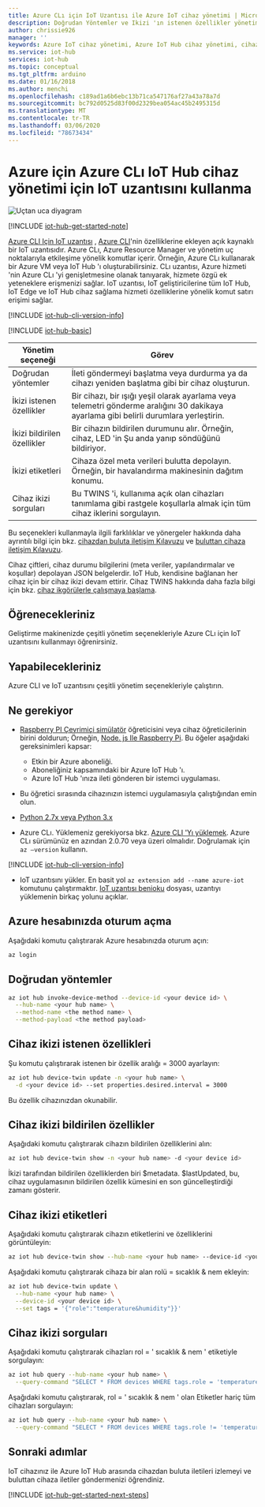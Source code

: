```yaml
---
title: Azure CLı için IoT Uzantısı ile Azure IoT cihaz yönetimi | Microsoft Docs
description: Doğrudan Yöntemler ve Ikizi 'ın istenen özellikler yönetim seçeneklerine sahip Azure IoT Hub cihaz yönetimi için Azure CLı aracı IoT uzantısı ' nı kullanın.
author: chrissie926
manager: ''
keywords: Azure IoT cihaz yönetimi, Azure IoT Hub cihaz yönetimi, cihaz yönetimi IoT, IoT Hub cihaz yönetimi
ms.service: iot-hub
services: iot-hub
ms.topic: conceptual
ms.tgt_pltfrm: arduino
ms.date: 01/16/2018
ms.author: menchi
ms.openlocfilehash: c189ad1a6b6ebc13b71ca547176af27a43a78a7d
ms.sourcegitcommit: bc792d0525d83f00d2329bea054ac45b2495315d
ms.translationtype: MT
ms.contentlocale: tr-TR
ms.lasthandoff: 03/06/2020
ms.locfileid: "78673434"
---
```

# <a name="use-the-iot-extension-for-azure-cli-for-azure-iot-hub-device-management"></a>Azure için Azure CLı IoT Hub cihaz yönetimi için IoT uzantısını kullanma

![Uçtan uca diyagram](media/iot-hub-get-started-e2e-diagram/2.png)

[!INCLUDE [iot-hub-get-started-note](../../includes/iot-hub-get-started-note.md)]

[Azure CLI Için IoT uzantısı](https://github.com/Azure/azure-iot-cli-extension) , [Azure CLI](https://docs.microsoft.com/cli/azure/overview?view=azure-cli-latest)'nin özelliklerine ekleyen açık kaynaklı bir IoT uzantısıdır. Azure CLı, Azure Resource Manager ve yönetim uç noktalarıyla etkileşime yönelik komutlar içerir. Örneğin, Azure CLı kullanarak bir Azure VM veya IoT Hub 'ı oluşturabilirsiniz. CLı uzantısı, Azure hizmeti 'nin Azure CLı 'yi genişletmesine olanak tanıyarak, hizmete özgü ek yeteneklere erişmenizi sağlar. IoT uzantısı, IoT geliştiricilerine tüm IoT Hub, IoT Edge ve IoT Hub cihaz sağlama hizmeti özelliklerine yönelik komut satırı erişimi sağlar.

[!INCLUDE [iot-hub-cli-version-info](../../includes/iot-hub-cli-version-info.md)]

[!INCLUDE [iot-hub-basic](../../includes/iot-hub-basic-whole.md)]

| Yönetim seçeneği          | Görev  |
|----------------------------|-----------|
| Doğrudan yöntemler             | İleti göndermeyi başlatma veya durdurma ya da cihazı yeniden başlatma gibi bir cihaz oluşturun.                                        |
| İkizi istenen özellikler    | Bir cihazı, bir ışığı yeşil olarak ayarlama veya telemetri gönderme aralığını 30 dakikaya ayarlama gibi belirli durumlara yerleştirin.         |
| İkizi bildirilen özellikler   | Bir cihazın bildirilen durumunu alır. Örneğin, cihaz, LED 'in Şu anda yanıp söndüğünü bildiriyor.                                    |
| İkizi etiketleri                  | Cihaza özel meta verileri bulutta depolayın. Örneğin, bir havalandırma makinesinin dağıtım konumu.                         |
| Cihaz ikizi sorguları        | Bu TWINS 'i, kullanıma açık olan cihazları tanımlama gibi rastgele koşullarla almak için tüm cihaz iklerini sorgulayın. |

Bu seçenekleri kullanmayla ilgili farklılıklar ve yönergeler hakkında daha ayrıntılı bilgi için bkz. [cihazdan buluta iletişim Kılavuzu](iot-hub-devguide-d2c-guidance.md) ve [buluttan cihaza iletişim Kılavuzu](iot-hub-devguide-c2d-guidance.md).

Cihaz çiftleri, cihaz durumu bilgilerini (meta veriler, yapılandırmalar ve koşullar) depolayan JSON belgelerdir. IoT Hub, kendisine bağlanan her cihaz için bir cihaz ikizi devam ettirir. Cihaz TWINS hakkında daha fazla bilgi için bkz. [cihaz ikgörülerle çalışmaya başlama](iot-hub-node-node-twin-getstarted.md).

## <a name="what-you-learn"></a>Öğrenecekleriniz

Geliştirme makinenizde çeşitli yönetim seçenekleriyle Azure CLı için IoT uzantısını kullanmayı öğrenirsiniz.

## <a name="what-you-do"></a>Yapabilecekleriniz

Azure CLI ve IoT uzantısını çeşitli yönetim seçenekleriyle çalıştırın.

## <a name="what-you-need"></a>Ne gerekiyor

* [Raspberry PI Çevrimiçi simülatör](iot-hub-raspberry-pi-web-simulator-get-started.md) öğreticisini veya cihaz öğreticilerinin birini doldurun; Örneğin, [Node. js Ile Raspberry Pi](iot-hub-raspberry-pi-kit-node-get-started.md). Bu öğeler aşağıdaki gereksinimleri kapsar:

  - Etkin bir Azure aboneliği.
  - Aboneliğiniz kapsamındaki bir Azure IoT Hub 'ı.
  - Azure IoT Hub 'ınıza ileti gönderen bir istemci uygulaması.

* Bu öğretici sırasında cihazınızın istemci uygulamasıyla çalıştığından emin olun.

* [Python 2.7x veya Python 3.x](https://www.python.org/downloads/)

* Azure CLı. Yüklemeniz gerekiyorsa bkz. [Azure CLI 'Yı yüklemek](https://docs.microsoft.com/cli/azure/install-azure-cli?view=azure-cli-latest). Azure CLı sürümünüz en azından 2.0.70 veya üzeri olmalıdır. Doğrulamak için `az –version` kullanın.

[!INCLUDE [iot-hub-cli-version-info](../../includes/iot-hub-cli-version-info.md)]

* IoT uzantısını yükler. En basit yol `az extension add --name azure-iot` komutunu çalıştırmaktır. [IoT uzantısı benioku](https://github.com/Azure/azure-iot-cli-extension/blob/master/README.md) dosyası, uzantıyı yüklemenin birkaç yolunu açıklar.

## <a name="sign-in-to-your-azure-account"></a>Azure hesabınızda oturum açma

Aşağıdaki komutu çalıştırarak Azure hesabınızda oturum açın:

```bash
az login
```

## <a name="direct-methods"></a>Doğrudan yöntemler

```bash
az iot hub invoke-device-method --device-id <your device id> \
  --hub-name <your hub name> \
  --method-name <the method name> \
  --method-payload <the method payload>
```

## <a name="device-twin-desired-properties"></a>Cihaz ikizi istenen özellikleri

Şu komutu çalıştırarak istenen bir özellik aralığı = 3000 ayarlayın:

```bash
az iot hub device-twin update -n <your hub name> \
  -d <your device id> --set properties.desired.interval = 3000
```

Bu özellik cihazınızdan okunabilir.

## <a name="device-twin-reported-properties"></a>Cihaz ikizi bildirilen özellikler

Aşağıdaki komutu çalıştırarak cihazın bildirilen özelliklerini alın:

```bash
az iot hub device-twin show -n <your hub name> -d <your device id>
```

İkizi tarafından bildirilen özelliklerden biri $metadata. $lastUpdated, bu, cihaz uygulamasının bildirilen özellik kümesini en son güncelleştirdiği zamanı gösterir.

## <a name="device-twin-tags"></a>Cihaz ikizi etiketleri

Aşağıdaki komutu çalıştırarak cihazın etiketlerini ve özelliklerini görüntüleyin:

```bash
az iot hub device-twin show --hub-name <your hub name> --device-id <your device id>
```

Aşağıdaki komutu çalıştırarak cihaza bir alan rolü = sıcaklık & nem ekleyin:

```bash
az iot hub device-twin update \
  --hub-name <your hub name> \
  --device-id <your device id> \
  --set tags = '{"role":"temperature&humidity"}}'
```

## <a name="device-twin-queries"></a>Cihaz ikizi sorguları

Aşağıdaki komutu çalıştırarak cihazları rol = ' sıcaklık & nem ' etiketiyle sorgulayın:

```bash
az iot hub query --hub-name <your hub name> \
  --query-command "SELECT * FROM devices WHERE tags.role = 'temperature&humidity'"
```

Aşağıdaki komutu çalıştırarak, rol = ' sıcaklık & nem ' olan Etiketler hariç tüm cihazları sorgulayın:

```bash
az iot hub query --hub-name <your hub name> \
  --query-command "SELECT * FROM devices WHERE tags.role != 'temperature&humidity'"
```

## <a name="next-steps"></a>Sonraki adımlar

IoT cihazınız ile Azure IoT Hub arasında cihazdan buluta iletileri izlemeyi ve buluttan cihaza iletiler göndermenizi öğrendiniz.

[!INCLUDE [iot-hub-get-started-next-steps](../../includes/iot-hub-get-started-next-steps.md)]
